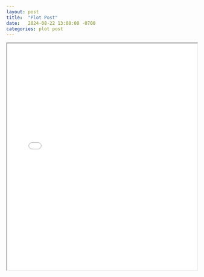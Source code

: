 ```yaml
---
layout: post
title:  "Plot Post"
date:   2024-08-22 13:00:00 -0700
categories: plot post
---
```


<iframe src="/assets/plots/plot.html" width="100%" height="600px"></iframe>
